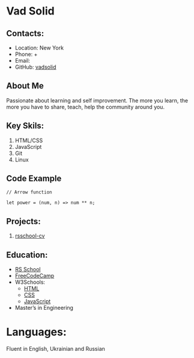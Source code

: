 # Vad Solid

## Contacts:
   * Location: New York
   * Phone: +
   * Email: 
   * GitHub: [vadsolid](https://github.com/vadsolid)

## About Me
Passionate about learning and self improvement. The more you learn, the more you have to share, teach, help the community around you.

## Key Skils:
1. HTML/CSS
2. JavaScript
3. Git
4. Linux

## Code Example
```
// Arrow function 

let power = (num, n) => num ** n;
```
## Projects:
1. [rsschool-cv](https://vadsolid.github.io/rsschool-cv/cv)

## Education:
   * [RS School](https://rs.school/)
   * [FreeCodeCamp](https://www.freecodecamp.org/)
   * W3Schools:
       + [HTML](https://www.w3schools.com/html/default.asp)
       + [CSS](https://www.w3schools.com/css/default.asp)
       + [JavaScript](https://www.w3schools.com/js/default.asp)
   * Master’s in Engineering

# Languages:
   Fluent in English, Ukrainian and Russian